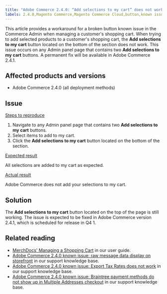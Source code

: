 ```yaml
---
title: "Adobe Commerce 2.4.0: “Add selections to my cart” does not work"
labels: 2.4.0,Magento Commerce,Magento Commerce Cloud,button,known issues,product,“Add selections to my cart”,Adobe Commerce,cloud infrastructure,on-premises
---
```


This article provides a workaround for a broken button known issue in the Commerce Admin when managing a customer's shopping cart. When trying to add selected products to a customer's shopping cart, the **Add selections to my cart** button located on the bottom of the section does not work. This issue occurs on any Admin panel page that contains two **Add selections to my cart** buttons. A permanent fix will be available in Adobe Commerce 2.4.1.

## Affected products and versions

* Adobe Commerce 2.4.0 (all deployment methods)

## Issue

<ins>Steps to reproduce</ins>

1. Navigate to any Admin panel page that contains two **Add selections to my cart** buttons.
1. Select items to add to my cart.
1. Click the **Add selections to my cart** button located on the bottom of the section.

<ins>Expected result</ins>

All selections are added to my cart as expected.

<ins>Actual result</ins>

Adobe Commerce does not add your selections to my cart.

## Solution

The **Add selections to my cart** button located on the top of the page is still working. The issue is expected to be fixed in Adobe Commerce version 2.4.1, which is scheduled for release in Q4 1.

## Related reading

* [MerchDocs' Managing a Shopping Cart](https://docs.magento.com/user-guide/sales/shopping-assisted-cart-manage.html) in our user guide.
* [Adobe Commerce 2.4.0 known issue: raw message data display on storefront](https://support.magento.com/hc/en-us/articles/360045804332) in our support knowledge base.
* [Adobe Commerce 2.4.0 known issue: Export Tax Rates does not work](https://support.magento.com/hc/en-us/articles/360045850032) in our support knowledge base.
* [Adobe Commerce 2.4.0 known issue: Braintree payment methods do not show up in Multiple Addresses checkout](https://support.magento.com/hc/en-us/articles/360046354992) in our support knowledge base.

